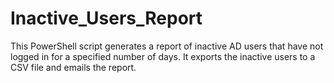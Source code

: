 # Inactive_Users_Report
This PowerShell script generates a report of inactive AD users that have not logged in for a specified number of days. It exports the inactive users to a CSV file and emails the report.
